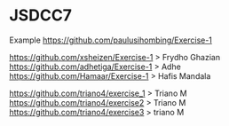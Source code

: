 # JSDCC7

Example
https://github.com/paulusihombing/Exercise-1

https://github.com/xsheizen/Exercise-1 > Frydho Ghazian
https://github.com/adhetiga/Exercise-1 > Adhe
https://github.com/Hamaar/Exercise-1 > Hafis Mandala

https://github.com/triano4/exercise_1 > Triano M
https://github.com/triano4/exercise2 > Triano M
https://github.com/triano4/exercise3 > triano M
